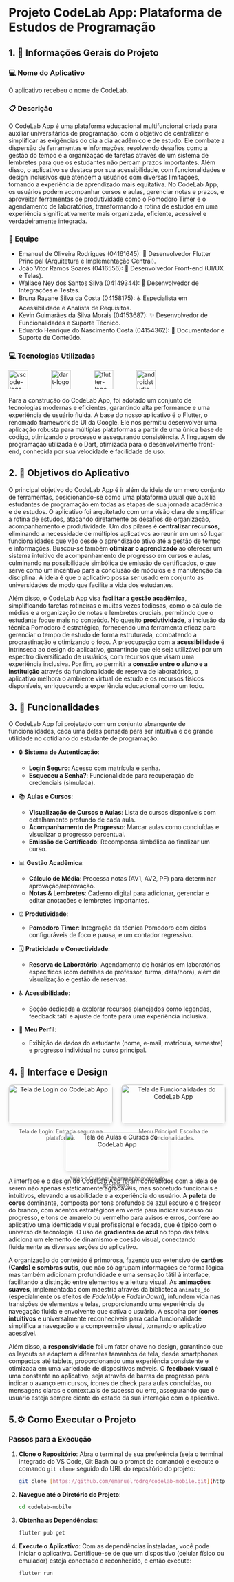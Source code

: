 # Projeto CodeLab App: Plataforma de Estudos de Programação

<p style="text-align: justify;">
  
## 1. 📝 Informações Gerais do Projeto
### 💻 Nome do Aplicativo

O aplicativo recebeu o nome de CodeLab.

### 📋 Descrição

O CodeLab App é uma plataforma educacional multifuncional criada para auxiliar universitários de programação, com o objetivo de centralizar e simplificar as exigências do dia a dia acadêmico e de estudo. Ele combate a dispersão de ferramentas e informações, resolvendo desafios como a gestão do tempo e a organização de tarefas através de um sistema de lembretes para que os estudantes não percam prazos importantes. Além disso, o aplicativo se destaca por sua acessibilidade, com funcionalidades e design inclusivos que atendem a usuários com diversas limitações, tornando a experiência de aprendizado mais equitativa. No CodeLab App, os usuários podem acompanhar cursos e aulas, gerenciar notas e prazos, e aproveitar ferramentas de produtividade como o Pomodoro Timer e o agendamento de laboratórios, transformando a rotina de estudos em uma experiência significativamente mais organizada, eficiente, acessível e verdadeiramente integrada.

### 👥 Equipe

* Emanuel de Oliveira Rodrigues (04161645): 🚀 Desenvolvedor Flutter Principal (Arquitetura e Implementação Central).
* João Vitor Ramos Soares (0416556): 🎨 Desenvolvedor Front-end (UI/UX e Telas).
* Wallace Ney dos Santos Silva (04149344): 🔗 Desenvolvedor de Integrações e Testes.
* Bruna Rayane Silva da Costa (04158175): ♿ Especialista em Acessibilidade e Analista de Requisitos.
* Kevin Guimarães da Silva Morais (04153687): ✨ Desenvolvedor de Funcionalidades e Suporte Técnico.
* Eduardo Henrique do Nascimento Costa (04154362): 📝 Documentador e Suporte de Conteúdo.
  
###  💻 Tecnologias Utilizadas

<p display="inline-block">
  <img width="45" style="margin-right: 50px;" src="https://raw.githubusercontent.com/devicons/devicon/master/icons/vscode/vscode-original.svg" alt="vscode-logo"/>
  <img width="45" style="margin-right: 50px;" src="https://raw.githubusercontent.com/devicons/devicon/master/icons/dart/dart-original.svg" alt="dart-logo"/>
  <img width="45" style="margin-right: 50px;" src="https://raw.githubusercontent.com/devicons/devicon/master/icons/flutter/flutter-original.svg" alt="flutter-logo"/>
  <img width="45" style="margin-right: 50px;" src="https://raw.githubusercontent.com/devicons/devicon/master/icons/androidstudio/androidstudio-original.svg" alt="androidstudio-logo"/>
</p>

Para a construção do CodeLab App, foi adotado um conjunto de tecnologias modernas e eficientes, garantindo alta performance e uma experiência de usuário fluida. A base do nosso aplicativo é o Flutter, o renomado framework de UI da Google. Ele nos permitiu desenvolver uma aplicação robusta para múltiplas plataformas a partir de uma única base de código, otimizando o processo e assegurando consistência. A linguagem de programação utilizada é o Dart, otimizada para o desenvolvimento front-end, conhecida por sua velocidade e facilidade de uso.

## 2. 🎯 Objetivos do Aplicativo

O principal objetivo do CodeLab App é ir além da ideia de um mero conjunto de ferramentas, posicionando-se como uma plataforma usual que auxilia estudantes de programação em todas as etapas de sua jornada acadêmica e de estudos. O aplicativo foi arquitetado com uma visão clara de simplificar a rotina de estudos, atacando diretamente os desafios de organização, acompanhamento e produtividade. Um dos pilares é **centralizar recursos**, eliminando a necessidade de múltiplos aplicativos ao reunir em um só lugar funcionalidades que vão desde o aprendizado ativo até a gestão de tempo e informações. Buscou-se também **otimizar o aprendizado** ao oferecer um sistema intuitivo de acompanhamento de progresso em cursos e aulas, culminando na possibilidade simbólica de emissão de certificados, o que serve como um incentivo para a conclusão de módulos e a manutenção da disciplina. A ideia é que o aplicativo possa ser usado em conjunto as universidades de modo que facilite a vida dos estudantes.

Além disso, o CodeLab App visa **facilitar a gestão acadêmica**, simplificando tarefas rotineiras e muitas vezes tediosas, como o cálculo de médias e a organização de notas e lembretes cruciais, permitindo que o estudante foque mais no conteúdo. No quesito **produtividade**, a inclusão da técnica Pomodoro é estratégica, fornecendo uma ferramenta eficaz para gerenciar o tempo de estudo de forma estruturada, combatendo a procrastinação e otimizando o foco. A preocupação com a **acessibilidade** é intrínseca ao design do aplicativo, garantindo que ele seja utilizável por um espectro diversificado de usuários, com recursos que visam uma experiência inclusiva. Por fim, ao permitir a **conexão entre o aluno e a instituição** através da funcionalidade de reserva de laboratórios, o aplicativo melhora o ambiente virtual de estudo e os recursos físicos disponíveis, enriquecendo a experiência educacional como um todo.

## 3. 🚀 Funcionalidades

O CodeLab App foi projetado com um conjunto abrangente de funcionalidades, cada uma delas pensada para ser intuitiva e de grande utilidade no cotidiano do estudante de programação:

* 🔒 **Sistema de Autenticação**:
    * **Login Seguro**: Acesso com matrícula e senha.
    * **Esqueceu a Senha?**: Funcionalidade para recuperação de credenciais (simulada).

* 📚 **Aulas e Cursos**:
    * **Visualização de Cursos e Aulas**: Lista de cursos disponíveis com detalhamento profundo de cada aula.
    * **Acompanhamento de Progresso**: Marcar aulas como concluídas e visualizar o progresso percentual.
    * **Emissão de Certificado**: Recompensa simbólica ao finalizar um curso.

* 📊 **Gestão Acadêmica**:
    * **Cálculo de Média**: Processa notas (AV1, AV2, PF) para determinar aprovação/reprovação.
    * **Notas & Lembretes**: Caderno digital para adicionar, gerenciar e editar anotações e lembretes importantes.

* ⏰ **Produtividade**:
    * **Pomodoro Timer**: Integração da técnica Pomodoro com ciclos configuráveis de foco e pausa, e um contador regressivo.

* 🗓️ **Praticidade e Conectividade**:
    * **Reserva de Laboratório**: Agendamento de horários em laboratórios específicos (com detalhes de professor, turma, data/hora), além de visualização e gestão de reservas.

* ♿ **Acessibilidade**:
    * Seção dedicada a explorar recursos planejados como legendas, feedback tátil e ajuste de fonte para uma experiência inclusiva.

* 👤 **Meu Perfil**:
    * Exibição de dados do estudante (nome, e-mail, matrícula, semestre) e progresso individual no curso principal.
## 4. 🎨 Interface e Design

<div style="display: flex; flex-wrap: wrap; justify-content: space-around; gap: 20px;">
  <div style="flex: 1 1 300px; max-width: 48%; text-align: center;">
    <img src="assets/screenshot/Captura de tela 2025-05-31 113344.png" alt="Tela de Login do CodeLab App" style="width: 100%; height: auto; border-radius: 8px; box-shadow: 0 4px 8px rgba(0,0,0,0.1);">
    <p style="font-size: 0.9em; color: #555; margin-top: 10px;">Tela de Login: Entrada segura na plataforma.</p>
  </div>
  <div style="flex: 1 1 300px; max-width: 48%; text-align: center;">
    <img src="uploaded:Captura de tela 2025-05-31 113551.png-2e2bcfa6-34ca-0000-0000-000000000000" alt="Tela de Funcionalidades do CodeLab App" style="width: 100%; height: auto; border-radius: 8px; box-shadow: 0 4px 8px rgba(0,0,0,0.1);">
    <p style="font-size: 0.9em; color: #555; margin-top: 10px;">Menu Principal: Escolha de funcionalidades.</p>
  </div>
  <div style="flex: 1 1 300px; max-width: 48%; text-align: center;">
    <img src="assets/screenshot/Captura de tela 2025-05-31 113344.png" alt="Tela de Aulas e Cursos do CodeLab App" style="width: 100%; height: auto; border-radius: 8px; box-shadow: 0 4px 8px rgba(0,0,0,0.1);">
    <p style="font-size: 0.9em; color: #555; margin-top: 10px;">Aulas e Cursos: Acompanhamento do progresso.</p>
  </div>
</div>

A interface e o design do CodeLab App foram concebidos com a ideia de serem não apenas esteticamente agradáveis, mas sobretudo funcionais e intuitivos, elevando a usabilidade e a experiência do usuário. A **paleta de cores** dominante, composta por tons profundos de azul escuro e o frescor do branco, com acentos estratégicos em verde para indicar sucesso ou progresso, e tons de amarelo ou vermelho para avisos e erros, confere ao aplicativo uma identidade visual profissional e focada, que é típico com o universo da tecnologia. O uso de **gradientes de azul** no topo das telas adiciona um elemento de dinamismo e coesão visual, conectando fluidamente as diversas seções do aplicativo.

A organização do conteúdo é primorosa, fazendo uso extensivo de **cartões (Cards) e sombras sutis**, que não só agrupam informações de forma lógica mas também adicionam profundidade e uma sensação tátil à interface, facilitando a distinção entre elementos e a leitura visual. As **animações suaves**, implementadas com maestria através da biblioteca `animate_do` (especialmente os efeitos de *FadeInUp* e *FadeInDown*), infundem vida nas transições de elementos e telas, proporcionando uma experiência de navegação fluida e envolvente que cativa o usuário. A escolha por **ícones intuitivos** e universalmente reconhecíveis para cada funcionalidade simplifica a navegação e a compreensão visual, tornando o aplicativo acessível.

Além disso, a **responsividade** foi um fator chave no design, garantindo que os layouts se adaptem a diferentes tamanhos de tela, desde smartphones compactos até tablets, proporcionando uma experiência consistente e otimizada em uma variedade de dispositivos móveis. O **feedback visual** é uma constante no aplicativo, seja através de barras de progresso para indicar o avanço em cursos, ícones de check para aulas concluídas, ou mensagens claras e contextuais de sucesso ou erro, assegurando que o usuário esteja sempre ciente do estado da sua interação com o aplicativo.

## 5.⚙️ Como Executar o Projeto

### Passos para a Execução
1.  **Clone o Repositório**: Abra o terminal de sua preferência (seja o terminal integrado do VS Code, Git Bash ou o prompt de comando) e execute o comando `git clone` seguido do URL do repositório do projeto:
   
    ```bash
    git clone [https://github.com/emanuelrodrg/codelab-mobile.git](https://github.com/emanuelrodrg/codelab-mobile.git)
    ```
3.  **Navegue até o Diretório do Projeto**:
   
    ```bash
    cd codelab-mobile
    ```
4.  **Obtenha as Dependências**:

    ```bash
    flutter pub get
    ```
5.  **Execute o Aplicativo**: Com as dependências instaladas, você pode iniciar o aplicativo. Certifique-se de que um dispositivo (celular físico ou emulador) esteja conectado e reconhecido, e então execute:
   
    ```bash
    flutter run
    ```

